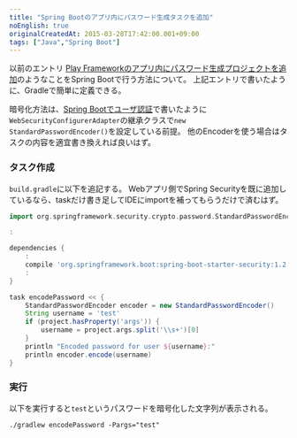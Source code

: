 ```yaml
---
title: "Spring Bootのアプリ内にパスワード生成タスクを追加"
noEnglish: true
originalCreatedAt: 2015-03-28T17:42:00.001+09:00
tags: ["Java","Spring Boot"]
---
```

以前のエントリ [Play Frameworkのアプリ内にパスワード生成プロジェクトを追加](/ja/post/2015/03/play-framework/)のようなことをSpring Bootで行う方法について。
上記エントリで書いたように、Gradleで簡単に定義できる。

暗号化方法は、[Spring Bootでユーザ認証](/ja/post/2015/03/spring-boot/)で書いたように`WebSecurityConfigurerAdapter`の継承クラスで`new StandardPasswordEncoder()`を設定している前提。
他のEncoderを使う場合はタスクの内容を適宜書き換えれば良いはず。
<!--more-->

### タスク作成

`build.gradle`に以下を追記する。
Webアプリ側でSpring Securityを既に追加しているなら、taskだけ書き足してIDEにimportを補ってもらうだけで済むはず。

```groovy
import org.springframework.security.crypto.password.StandardPasswordEncoder

:

dependencies {
    :
    compile 'org.springframework.boot:spring-boot-starter-security:1.2.2.RELEASE'
    :
}

task encodePassword << {
    StandardPasswordEncoder encoder = new StandardPasswordEncoder()
    String username = 'test'
    if (project.hasProperty('args')) {
        username = project.args.split('\\s+')[0]
    }
    println "Encoded password for user ${username}:"
    println encoder.encode(username)
}
```

### 実行

以下を実行すると`test`というパスワードを暗号化した文字列が表示される。

```
./gradlew encodePassword -Pargs="test"
```
